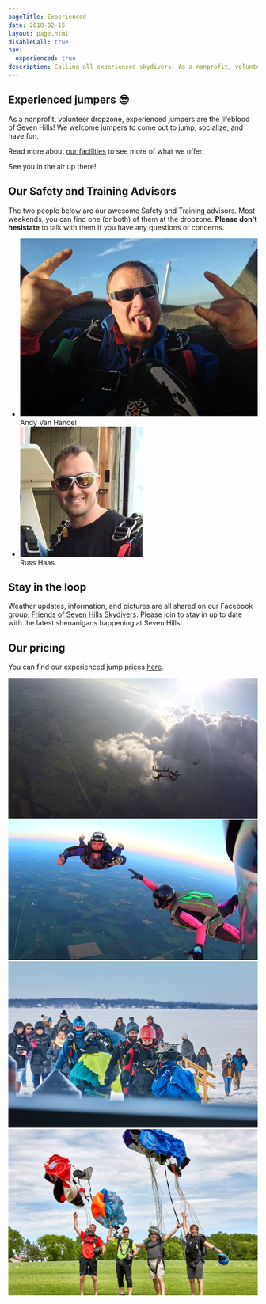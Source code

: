 ```yaml
---
pageTitle: Experienced
date: 2018-02-15
layout: page.html
disableCall: true
nav:
  experienced: true
description: Calling all experienced skydivers! As a nonprofit, volunteer dropzone, experienced jumpers are the lifeblood of Seven Hills. We welcome jumpers to come out to jump, socialize, and have fun.
---
```


## Experienced jumpers 😎

As a nonprofit, volunteer dropzone, experienced jumpers are the lifeblood of Seven Hills! We welcome jumpers to come out to jump, socialize, and have fun.

Read more about [our facilities](../our-facilities) to see more of what we offer.

See you in the air up there!

## Our Safety and Training Advisors

The two people below are our awesome Safety and Training advisors. Most weekends, you can find one (or both) of them at the dropzone. __Please don't hesistate__ to talk with them if you have any questions or concerns.

<ul class="people">
	<li class="people__item">
		<img src="../img/people/andy-van-handel.jpg" alt="">
		<div class="people__item-name">Andy Van Handel</div>
	</li>
	<li class="people__item">
		<img src="../img/people/russ-haas.jpg" alt="">
		<div class="people__item-name">Russ Haas</div>
	</li>
</ul>

## Stay in the loop

Weather updates, information, and pictures are all shared on our Facebook group, [Friends of Seven Hills Skydivers](https://www.facebook.com/groups/382109661883081/). Please join to stay in up to date with the latest shenanigans happening at Seven Hills!

## Our pricing

You can find our experienced jump prices [here](../prices).

<div class="image-line">
  <div><img src="../img/two-plane-load.jpg" alt="Two plane load"></div>
</div>

<div class="image-line">
  <div style="flex:0.6670264436"><img src="../img/vic-sunset.jpg" alt="3-way jump"></div>
  <div style="flex:0.5625"><img src="../img/ice-jump.jpg" alt="Ice jump"></div>
</div>

<div class="image-line">
  <div><img src="../img/canopy-throw.jpg" alt="Throwing canopies in the air"></div>
</div>

